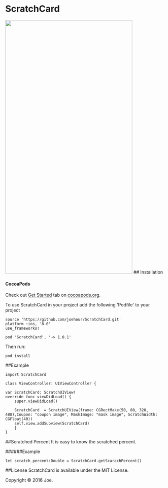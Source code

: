 # ScratchCard
<img src="https://raw.githubusercontent.com/joehour/ScratchCard/master/ScratchCard/result.jpg" width="400" height="800" />
## Installation

#### CocoaPods

Check out [Get Started](https://guides.cocoapods.org/using/getting-started.html) tab on [cocoapods.org](http://cocoapods.org/).

To use ScratchCard in your project add the following 'Podfile' to your project

	source 'https://github.com/joehour/ScratchCard.git'
	platform :ios, '8.0'
	use_frameworks!

	pod 'ScratchCard', '~> 1.0.1'

Then run:

    pod install


##Example
   
    import ScratchCard
    
    class ViewController: UIViewController {

    var ScratchCard: ScratchUIView!
    override func viewDidLoad() {
        super.viewDidLoad()
        
        ScratchCard  = ScratchUIView(frame: CGRectMake(50, 80, 320, 480),Coupon: "coupon image", MaskImage: "mask image", ScratchWidth: CGFloat(40))
        self.view.addSubview(ScratchCard)
        }
    }

##Scratched Percent
It is easy to know the scratched percent.
 
######Example
  
    let scratch_percent:Double = ScratchCard.getScarachPercent()
      

##License
ScratchCard is available under the MIT License.

Copyright © 2016 Joe.
